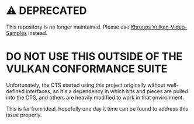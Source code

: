 
# ⚠️ DEPRECATED
This repository is no longer maintained. Please use [Khronos Vulkan-Video-Samples](https://github.com/KhronosGroup/Vulkan-Video-Samples) instead.

# DO NOT USE THIS OUTSIDE OF THE VULKAN CONFORMANCE SUITE

Unfortunately, the CTS started using this project originally without
well-defined interfaces, so it's a dependency in which bits and pieces
are pulled into the CTS, and others are heavily modified to work in
that environment.

This is far from ideal, hopefully one day it time can be found to
address this issue properly.

